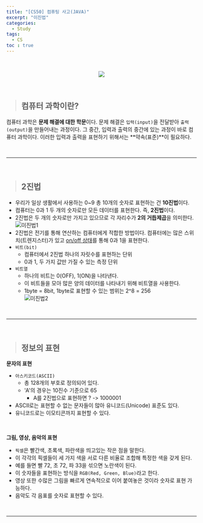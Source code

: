 ```yaml
---
title: "[CS50] 컴퓨팅 사고(JAVA)"
excerpt: "이진법"
categories: 
  - Study
tags: 
  - CS
toc : true
---
```


<br>

<p align="center">
  <a href="https://www.boostcourse.org/cs112" target="_blank">
    <img src="https://user-images.githubusercontent.com/70805241/120475971-009abc80-c3e5-11eb-89d9-fbe289f41b73.png">
  </a>
</p>

<br>

> ## 컴퓨터 과학이란?

컴퓨터 과학은 **문제 해결에 대한 학문**이다. 문제 해결은 `입력(input)`을 전달받아 `출력(output)`을 만들어내는 과정이다. 그 중간, 입력과 출력의 중간에 있는 과정이 바로 컴퓨터 과학이다. 이러한 입력과 출력을 표현하기 위해서는 **약속(표준)**이 필요하다. <br>

<br>

------------------------

<br>

> ## 2진법

- 우리가 일상 생활에서 사용하는 0~9 총 10개의 숫자로 표현하는 건 **10진법**이다.
- 컴퓨터는 0과 1 두 개의 숫자로만 모든 데이터를 표현한다. 즉, **2진법**이다.
- 2진법은 두 개의 숫자로만 가지고 있으므로 각 자리수가 **2의 거듭제곱**을 의미한다. <br> ![이진법1](https://user-images.githubusercontent.com/70805241/120477116-5f146a80-c3e6-11eb-9204-f2b60548682d.png)
- 2진법은 전기를 통해 연산하는 컴퓨터에게 적합한 방법이다. 컴퓨터에는 많은 스위치(트렌지스터)가 있고 <u>on/off 상태</u>를 통해 0과 1을 표현한다.
- `비트(bit)`
  - 컴퓨터에서 2진법 하나의 자릿수를 표현하는 단위
  - 0과 1, 두 가지 값만 가질 수 있는 측정 단위
- `비트열`
  - 하나의 비트는 0(OFF), 1(ON)을 나타낸다.
  - 이 비트들을 모아 많은 양의 데이터를 나타내기 위해 비트열을 사용한다.
  - 1byte = 8bit, 1byte로 표현할 수 있는 범위는 2^8 = 256 <br> ![이진법2](https://user-images.githubusercontent.com/70805241/120480325-ddbed700-c3e9-11eb-8d24-4dcb5ea711ba.png)


<br>

------------------------

<br>


> ## 정보의 표현

**문자의 표현** <br>
- `아스키코드(ASCII)`
  - 총 128개의 부호로 정의되어 있다.
  - 'A'의 경우는 10진수 기준으로 65
    - A를 2진법으로 표현하면 ? -> 1000001
- ASCII로는 표현할 수 없는 문자들이 많아 유니코드(Unicode) 표준도 있다.
- 유니코드로는 이모티콘까지 표현할 수 있다. 

<br>

**그림, 영상, 음악의 표현** <br>
- `픽셀`은 빨간색, 초록색, 파란색을 띄고있는 작은 점을 말한다.
- 이 각각의 픽셀들이 세 가지 색을 서로 다른 비율로 조합해 특정한 색을 갖게 된다.
- 예를 들면 빨 72, 초 72, 파 33을 섞으면 노란색이 된다.
- 이 숫자들을 표현하는 방식을 `RGB(Red, Green, Blue)`라고 한다.
- 영상 또한 수많은 그림을 빠르게 연속적으로 이어 붙여놓은 것이라 숫자로 표현 가능하다.
- 음악도 각 음표를 숫자로 표현할 수 있다.

<br>

------------------------

<br>
